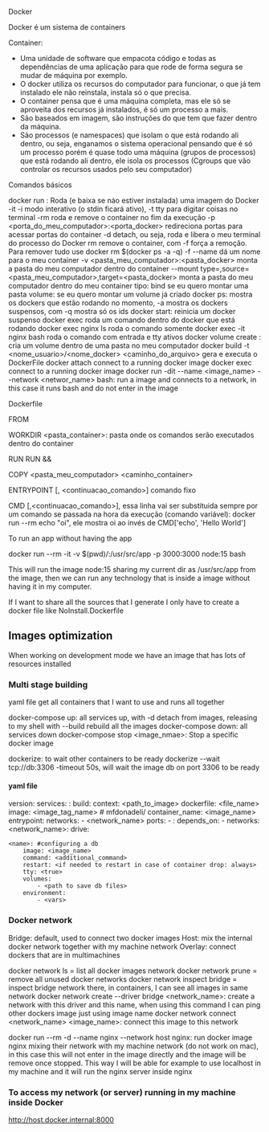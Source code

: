 Docker

Docker é um sistema de containers

Container:
- Uma unidade de software que empacota código e todas as dependências de uma aplicação para que rode de forma segura se mudar de máquina por exemplo.
- O docker utiliza os recursos do computador para funcionar, o que já tem instalado ele não reinstala, instala só o que precisa.
- O container pensa que é uma máquina completa, mas ele só se aproveita dos recursos já instalados, é só um processo a mais.
- São baseados em imagem, são instruções do que tem que fazer dentro da máquina.
- São processos (e namespaces) que isolam o que está rodando ali dentro, ou seja, enganamos o sistema operacional pensando que é só um processo porém é quase todo uma máquina (grupos de processos) que está rodando ali dentro, ele isola os processos (Cgroups que vão controlar os recursos usados pelo seu computador)

Comandos básicos

docker run <opcoes> <imagem>: Roda (e baixa se náo estiver instalada) uma imagem do Docker
    -it -i modo interativo (o stdin ficará ativo), -t tty para digitar coisas no terminal 
    -rm roda e remove o container no fim da execução
    -p <porta_do_meu_computador>:<porta_docker> redireciona portas para acessar portas do container
    -d detach, ou seja, roda e libera o meu terminal do processo do Docker
    rm <id ou nome> remove o container, com -f força a remoção. Para remover tudo use docker rm $(docker ps -a -q) -f
    --name dá um nome para o meu container
    -v <pasta_meu_computador>:<pasta_docker> monta a pasta do meu computador dentro do container
    --mount type=<tipo>,source=<pasta_meu_computador>,target=<pasta_docker> monta a pasta do meu computador dentro do meu container
        tipo: bind se eu quero montar uma pasta
        volume: se eu quero montar um volume já criado
docker ps: mostra os dockers que estão rodando no momento, 
    -a mostra os dockers suspensos, com -q mostra só os ids
docker start: reinicia um docker suspenso
docker exec roda um comando dentro do docker que está rodando 
        docker exec nginx ls roda o comando somente
        docker exec -it nginx bash roda o comando com entrada e tty ativos
docker volume create <volume>: cria um volume dentro de uma pasta no meu computador
docker build -t <nome_usuario>/<nome_docker> <caminho_do_arquivo> gera e executa o DockerFile
docker attach <name> connect to a running docker image
docker exec <name> connect to a running docker image
docker run -dit --name <image_name> --network <networ_name> bash: run a image and connects to a network, in this case it runs bash and do not enter in the image

Dockerfile

FROM <baseimage>

WORKDIR <pasta_container>: pasta onde os comandos serão executados dentro do container

RUN <comandos>
RUN <comando> && \
    <comando>

COPY <pasta_meu_computador> <caminho_container>

ENTRYPOINT [<comando>, <continuacao_comando>] comando fixo

CMD [<comando>,<continuacao_comando>], essa linha vai ser substituida sempre por um comando se passada na hora da execução (comando variável):
    docker run --rm <container> echo "oi", ele mostra oi ao invés de CMD['echo', 'Hello World']

To run an app without having the app

docker run --rm -it -v $(pwd)/:/usr/src/app -p 3000:3000 node:15 bash

This will run the image node:15 sharing my current dir as /usr/src/app from the image, then we can run any technology that is inside a image without having it in my computer.

If I want to share all the sources that I generate I only have to create a docker file like NoInstall.Dockerfile

## Images optimization

When working on development mode we have an image that has lots of resources installed

### Multi stage building

yaml file get all containers that I want to use and runs all together

docker-compose up: all services up, 
    with -d detach from images, releasing to my shell
    with --build rebuild all the images
docker-compose down: all services down
docker-compose stop <image_nmae>: Stop a specific docker image 

dockerize: to wait other containers to be ready
dockerize --wait tcp://db:3306 -timeout 50s, will wait the image db on port 3306 to be ready

#### yaml file

version: <number>
services:
    <name>:
        build: 
            context: <path_to_image>
            dockerfile: <file_name>
        image: <image_tag_name>  # mfdonadeli/<image>
        container_name: <image_name>
        entrypoint: <command>
        networks:
            - <network_name>
        ports: 
            - <port>:<port>
        depends_on: 
            - <name>
    networks:
        <network_name>:
            drive: <driver>
    
    <name>: #configuring a db
        image: <image_name>
        command: <additional_command>
        restart: <if needed to restart in case of container drop: always>
        tty: <true>
        volumes: 
            - <path to save db files>
        environment:
            - <vars>

### Docker network

Bridge: default, used to connect two docker images
Host: mix the internal docker network together with my machine network
Overlay: connect dockers that are in multimachines

docker network ls = list all docker images network
docker network prune = remove all unused docker networks
docker network inspect bridge = inspect bridge network there, in containers, I can see all images in same network
docker network create --driver bridge <network_name>: create a network with this driver and this name, when using this command I can ping other dockers image just using image name
docker network connect <network_name> <image_name>: connect this image to this network

docker run --rm -d --name nginx --network host nginx: run docker image nginx mixing their network with my machine network (do not work on mac), in this case this will not enter in the image directly and the image will be remove once stopped. This way I will be able for example to use localhost in my machine and it will run the nginx server inside nginx

### To access my network (or server) running in my machine inside Docker

http://host.docker.internal:8000